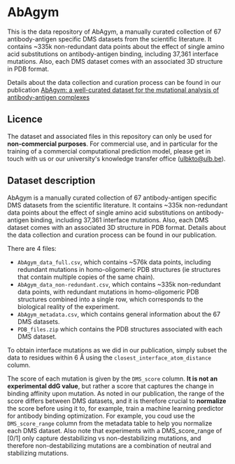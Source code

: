 # AbAgym

This is the data repository of AbAgym, a manually curated collection of 67 antibody-antigen specific DMS datasets from the scientific literature. It contains ~335k non-redundant data points about the effect of single amino acid substitutions on antibody-antigen binding, including 37,361 interface mutations. Also, each DMS dataset comes with an associated 3D structure in PDB format. 

Details about the data collection and curation process can be found in our publication [AbAgym: a well-curated dataset for the mutational analysis of antibody-antigen complexes](https://www.google.com/)

Licence
-------
The dataset and associated files in this repository can only be used for **non-commercial purposes**. For commercial use, and in particular for the training of a commercial computational prediction model, please get in touch with us or our university's knowledge transfer office (ulbkto@ulb.be).

Dataset description
----------
AbAgym is a manually curated collection of 67 antibody-antigen specific DMS datasets from the scientific literature. It contains ~335k non-redundant data points about the effect of single amino acid substitutions on antibody-antigen binding, including 37,361 interface mutations. Also, each DMS dataset comes with an associated 3D structure in PDB format. Details about the data collection and curation process can be found in our publication.

There are 4 files: 
- `AbAgym_data_full.csv`, which contains ~576k data points, including redundant mutations in homo-oligomeric PDB structures (ie structures that contain multiple copies of the same chain).
- `AbAgym_data_non-redundant.csv`, which contains ~335k non-redundant data points, with redundant mutations in homo-oligomeric PDB structures combined into a single row, which corresponds to the biological reality of the experiment.
- `AbAgym_metadata.csv`, which contains general information about the 67 DMS datasets.
- `PDB_files.zip` which contains the PDB structures associated with each DMS dataset.

To obtain interface mutations as we did in our publication, simply subset the data to residues within 6 Å using the `closest_interface_atom_distance` column.

The score of each mutation is given by the `DMS_score` column. **It is not an experimental ddG value**, but rather a score that captures the change in binding affinity upon mutation. As noted in our publication, the range of the score differs between DMS datasets, and it is therefore crucial to **normalize** the score before using it to, for example, train a machine learning predictor for antibody binding optimization. For example, you coud use the `DMS_score_range` column from the metadata table to help you normalize each DMS dataset. Also note that experiments with a DMS_score_range of [0/1] only capture destabilizing vs non-destabilizing mutations, and therefore non-destabilizing mutations are a combination of neutral and stabilizing mutations.
